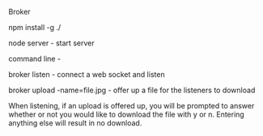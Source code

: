 Broker

npm install -g ./

node server - start server

command line - 

broker listen - connect a web socket and listen

broker upload -name=file.jpg - offer up a file for the listeners to download

When listening, if an upload is offered up, you will be prompted to answer whether or not you would like to download the file with y or n. Entering anything else will result in no download. 